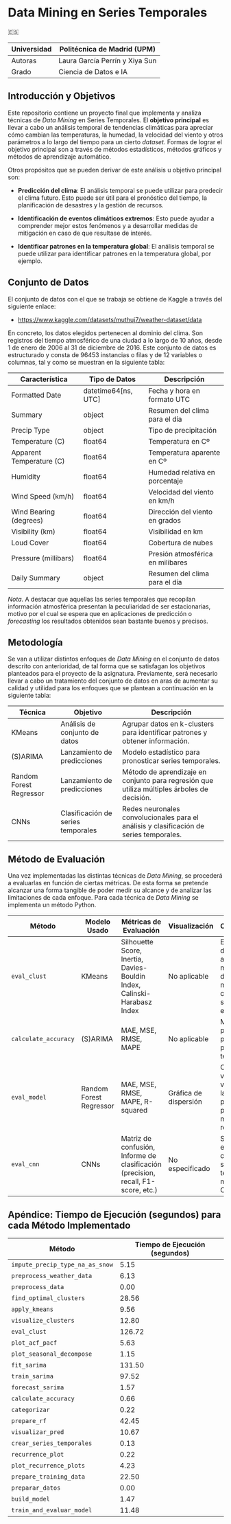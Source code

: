 # Data Mining en Series Temporales
🇪🇸

| Universidad | Politécnica de Madrid (UPM) |
| --- | --- |
| Autoras | Laura García Perrín y  Xiya Sun | 
| Grado   | Ciencia de Datos e IA           |


## Introducción y Objetivos
Este repositorio contiene un proyecto final que implementa y analiza técnicas de _Data Mining_ en Series Temporales.
El **objetivo principal** es llevar a cabo un análisis temporal de tendencias climáticas para apreciar cómo cambian las 
temperaturas, la humedad, la velocidad del viento y otros parámetros a lo largo del tiempo para un cierto _dataset_. 
Formas de lograr el objetivo principal son a través de métodos estadísticos, métodos gráficos y métodos de aprendizaje 
automático.

Otros propósitos que se pueden derivar de este análisis u objetivo principal son:

* **Predicción del clima**: El análisis temporal se puede utilizar para predecir el clima futuro. Esto puede ser útil para
  el pronóstico del tiempo, la planificación de desastres y la gestión de recursos. 

* **Identificación de eventos climáticos extremos**: Esto puede ayudar a comprender mejor estos fenómenos y a desarrollar
  medidas de mitigación en caso de que resultase de interés.

* **Identificar patrones en la temperatura global**: El análisis temporal se puede utilizar para identificar patrones en
  la temperatura global, por ejemplo.

## Conjunto de Datos

El conjunto de datos con el que se trabaja se obtiene de Kaggle a través del siguiente enlace:

* https://www.kaggle.com/datasets/muthuj7/weather-dataset/data

En concreto, los datos elegidos pertenecen al dominio del clima. Son registros del tiempo atmosférico de una ciudad a lo largo de 
10 años, desde 1 de enero de 2006 al 31 de diciembre de 2016. Este conjunto de datos es estructurado y consta de 96453 instancias o filas 
y de 12 variables o columnas, tal y como se muestran en la siguiente tabla:

| Característica                 | Tipo de Datos            | Descripción                                |
|--------------------------------|--------------------------|--------------------------------------------|
| Formatted Date                 | datetime64[ns, UTC]      | Fecha y hora en formato UTC                |
| Summary                        | object                   | Resumen del clima para el día              |
| Precip Type                    | object                   | Tipo de precipitación                      |
| Temperature (C)                | float64                  | Temperatura en Cº                          |
| Apparent Temperature (C)       | float64                  | Temperatura aparente en Cº                 |
| Humidity                       | float64                  | Humedad relativa en porcentaje             |
| Wind Speed (km/h)              | float64                  | Velocidad del viento en km/h               |
| Wind Bearing (degrees)         | float64                  | Dirección del viento en grados             |
| Visibility (km)                | float64                  | Visibilidad en km                          |
| Loud Cover                     | float64                  | Cobertura de nubes                         |
| Pressure (millibars)           | float64                  | Presión atmosférica en milibares           |
| Daily Summary                  | object                   | Resumen del clima para el día              |

_Nota_. A destacar que aquellas las series temporales que recopilan información atmosférica presentan la peculiaridad de ser estacionarias, 
motivo por el cual se espera que en aplicaciones de predicción o _forecasting_ los resultados obtenidos sean bastante buenos y precisos.

## Metodología

Se van a utilizar distintos enfoques de _Data Mining_ en el conjunto de datos descrito con anterioridad, de tal forma que se 
satisfagan los objetivos planteados para el proyecto de la asignatura. Previamente, será necesario llevar a cabo un tratamiento
del conjunto de datos en aras de aumentar su calidad y utilidad para los enfoques que se plantean a continuación en la siguiente
tabla:

| Técnica               | Objetivo                                  | Descripción                                                                 |
|-----------------------|-------------------------------------------|-----------------------------------------------------------------------------|
| KMeans                | Análisis de conjunto de datos             | Agrupar datos en k-clusters para identificar patrones y obtener información.|
| (S)ARIMA              | Lanzamiento de predicciones               | Modelo estadístico para pronosticar series temporales.                      |
| Random Forest Regressor | Lanzamiento de predicciones             | Método de aprendizaje en conjunto para regresión que utiliza múltiples árboles de decisión.|
| CNNs                  | Clasificación de series temporales        | Redes neuronales convolucionales para el análisis y clasificación de series temporales. |

## Método de Evaluación

Una vez implementadas las distintas técnicas de _Data Mining_, se procederá a evaluarlas en función de ciertas métricas. De esta forma se 
pretende alcanzar una forma tangible de poder medir su alcance y de analizar las limitaciones de cada enfoque. Para cada técnica de _Data Mining_
se implementa un método Python.

| Método                | Modelo Usado             | Métricas de Evaluación                                                             | Visualización          | Observaciones                                                                 |
|-----------------------|--------------------------|------------------------------------------------------------------------------------|------------------------|--------------------------------------------------------------------------------|
| `eval_clust`          | KMeans                   | Silhouette Score, Inertia, Davies-Bouldin Index, Calinski-Harabasz Index           | No aplicable           | Evalúa calidad del agrupamiento mediante distintas métricas de cohesión y separación entre clústeres. |
| `calculate_accuracy`  | (S)ARIMA                 | MAE, MSE, RMSE, MAPE                                                               | No aplicable           | Mide la precisión de las predicciones para series temporales.                                             |
| `eval_model`          | Random Forest Regressor  | MAE, MSE, RMSE, MAPE, R-squared                                                    | Gráfica de dispersión  | Compara los valores verdaderos con las predicciones y proporciona métricas de regresión.                 |
| `eval_cnn`            | CNNs                     | Matriz de confusión, Informe de clasificación (precision, recall, F1-score, etc.) | No especificado        | Sugerido para evaluar la clasificación de series temporales mediante CNNs.                               |

## Apéndice: Tiempo de Ejecución (segundos) para cada Método Implementado

| Método                             | Tiempo de Ejecución (segundos) |
|------------------------------------|--------------------------------|
| `impute_precip_type_na_as_snow`    | 5.15                           |
| `preprocess_weather_data`          | 6.13                           |
| `preprocess_data`                  | 0.00                           |
| `find_optimal_clusters`            | 28.56                          |
| `apply_kmeans`                     | 9.56                           |
| `visualize_clusters`               | 12.80                          |
| `eval_clust`                       | 126.72                         |
| `plot_acf_pacf`                    | 5.63                           |
| `plot_seasonal_decompose`          | 1.15                           |
| `fit_sarima`                       | 131.50                         |
| `train_sarima`                     | 97.52                          |
| `forecast_sarima`                  | 1.57                           |
| `calculate_accuracy`               | 0.66                           |
| `categorizar`                      | 0.22                           |
| `prepare_rf`                       | 42.45                          |
| `visualizar_pred`                  | 10.67                          |
| `crear_series_temporales`          | 0.13                           |
| `recurrence_plot`                  | 0.22                           |
| `plot_recurrence_plots`            | 4.23                           |
| `prepare_training_data`            | 22.50                          |
| `preparar_datos`                   | 0.00                           |
| `build_model`                      | 1.47                           |
| `train_and_evaluar_model`          | 11.48                          |








